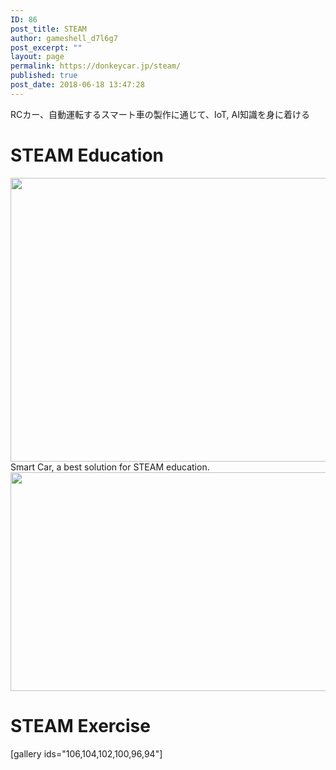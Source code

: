 ```yaml
---
ID: 86
post_title: STEAM
author: gameshell_d7l6g7
post_excerpt: ""
layout: page
permalink: https://donkeycar.jp/steam/
published: true
post_date: 2018-06-18 13:47:28
---
```

RCカー、自動運転するスマート車の製作に通じて、IoT, AI知識を身に着ける
<h1>STEAM Education</h1>
<img class="alignnone wp-image-116 size-full" src="https://donkeycar.jp/wp-content/uploads/2018/11/STEAMlogo_1024x1024.png" alt="" width="1000" height="454" />Smart Car, a best solution for STEAM education.

<img class="alignnone wp-image-113 size-full" src="https://donkeycar.jp/wp-content/uploads/2018/07/steam-learning-graphic.gif" alt="" width="790" height="350" />
<h1>STEAM Exercise</h1>
[gallery ids="106,104,102,100,96,94"]